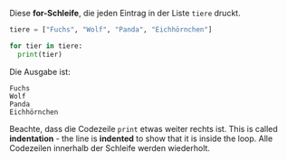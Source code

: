 Diese **for-Schleife**, die jeden Eintrag in der Liste `tiere` druckt.

```python
tiere = ["Fuchs", "Wolf", "Panda", "Eichhörnchen"]

for tier in tiere:
  print(tier)
```

Die Ausgabe ist:

    Fuchs
    Wolf
    Panda
    Eichhörnchen
    

Beachte, dass die Codezeile `print` etwas weiter rechts ist. This is called **indentation** - the line is **indented** to show that it is inside the loop. Alle Codezeilen innerhalb der Schleife werden wiederholt.